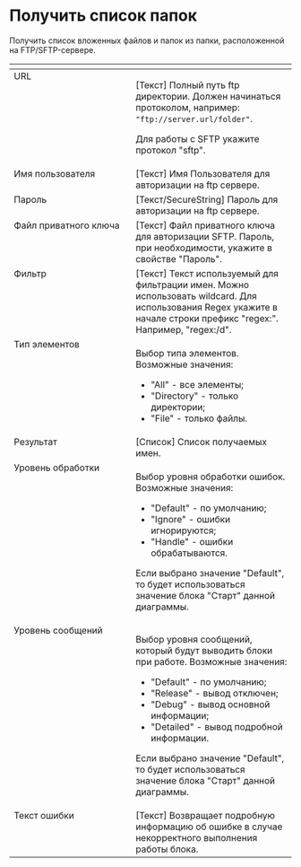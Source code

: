 # Получить список папок

Получить список вложенных файлов и папок из папки, расположенной на FTP/SFTP-сервере.

<table data-header-hidden><thead><tr><th width="278.55560302734375" valign="top"></th><th width="321" valign="top"></th></tr></thead><tbody><tr><td valign="top">URL</td><td valign="top"><p>[Текст] Полный путь ftp директории. Должен начинаться протоколом, например: <code>"ftp://server.url/folder"</code>. </p><p></p><p>Для работы с SFTP укажите протокол "sftp".</p></td></tr><tr><td valign="top">Имя пользователя</td><td valign="top">[Текст] Имя Пользователя для авторизации на ftp сервере.</td></tr><tr><td valign="top">Пароль</td><td valign="top">[Текст/SecureString] Пароль для авторизации на ftp сервере.</td></tr><tr><td valign="top">Файл приватного ключа</td><td valign="top">[Текст] Файл приватного ключа для авторизации SFTP. Пароль, при необходимости, укажите в свойстве "Пароль".</td></tr><tr><td valign="top">Фильтр</td><td valign="top">[Текст] Текст используемый для фильтрации имен. Можно использовать wildcard. Для использования Regex укажите в начале строки префикс "regex:". Например, "regex:/d".</td></tr><tr><td valign="top">Тип элементов</td><td valign="top"><p>Выбор типа элементов. Возможные значения: </p><ul><li>"All" - все элементы; </li><li>"Directory" - только директории; </li><li>"File" - только файлы.</li></ul></td></tr><tr><td valign="top">Результат</td><td valign="top">[Список] Список получаемых имен.</td></tr><tr><td valign="top">Уровень обработки</td><td valign="top"><p>Выбор уровня обработки ошибок. Возможные значения: </p><ul><li>"Default" - по умолчанию; </li><li>"Ignore" - ошибки игнорируются; </li><li>"Handle" - ошибки обрабатываются. </li></ul><p>Если выбрано значение "Default", то будет использоваться значение блока "Старт" данной диаграммы.</p></td></tr><tr><td valign="top">Уровень сообщений</td><td valign="top"><p>Выбор уровня сообщений, который будут выводить блоки при работе. Возможные значения: </p><ul><li>"Default" - по умолчанию; </li><li>"Release" - вывод отключен; </li><li>"Debug" - вывод основной информации; </li><li>"Detailed" - вывод подробной информации. </li></ul><p>Если выбрано значение "Default", то будет использоваться значение блока "Старт" данной диаграммы.</p></td></tr><tr><td valign="top">Текст ошибки</td><td valign="top">[Текст] Возвращает подробную информацию об ошибке в случае некорректного выполнения работы блока.</td></tr></tbody></table>
